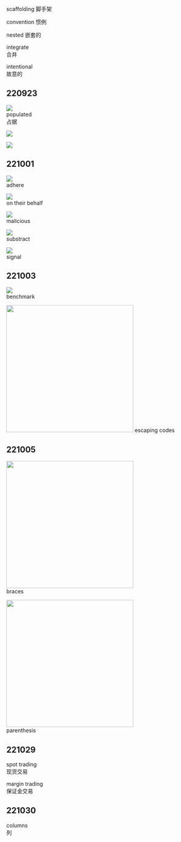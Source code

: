 scaffolding
脚手架

convention
惯例

nested
嵌套的

integrate  
合并

intentional  
故意的

## 220923

![](./img/2022-09-23-23-14-48.png)  
populated  
占据

![](./img/2022-09-23-23-20-41.png)

![](./img/2022-09-23-23-29-05.png)

## 221001

![](./img/2022-10-01-10-11-16.png)  
adhere

![](./img/2022-10-01-10-55-59.png)  
on their behalf

![](./img/2022-10-01-10-57-31.png)  
malicious

![](./img/2022-10-01-15-39-34.png)  
substract

![](./img/2022-10-01-16-09-02.png)  
signal

## 221003

![](./img/2022-10-03-10-15-37.png)  
benchmark

<img src='./img/2022-10-03-21-26-28.png' height=333px>      
escaping codes

## 221005

<img src='./img/2022-10-05-11-15-38.png' height=333px></img>  
braces

<img src='./img/2022-10-05-11-16-55.png' height=333px></img>  
parenthesis

## 221029

spot trading  
现货交易

margin trading  
保证金交易

## 221030

columns  
列
